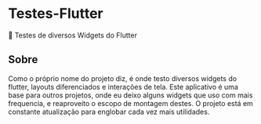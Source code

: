 # Testes-Flutter
🔧  Testes de diversos Widgets do Flutter

## Sobre
Como o próprio nome do projeto diz, é onde testo diversos widgets do flutter, layouts diferenciados e interações de tela. Este aplicativo é uma base para outros projetos, onde eu deixo alguns widgets que uso com mais frequencia, e reaproveito o escopo de montagem destes. O projeto está em constante atualização para englobar cada vez mais utilidades.

